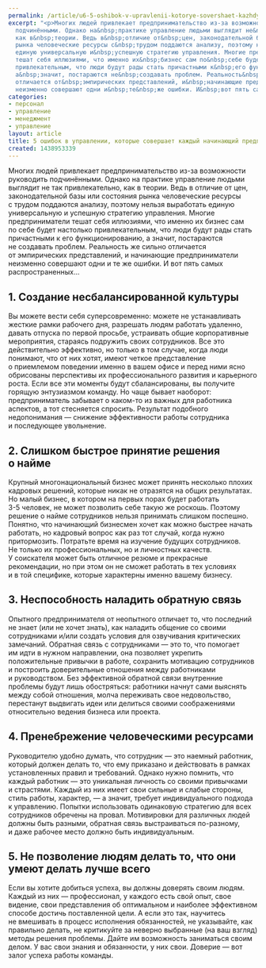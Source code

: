 ```yaml
---
permalink: /article/u6-5-oshibok-v-upravlenii-kotorye-sovershaet-kazhdyy-nachinayushchiy-predprinimatel
excerpt: "<p>Многих людей привлекает предпринимательство из-за возможности руководить
  подчинёнными. Однако на&nbsp;практике управление людьми выглядит не&nbsp;так привлекательно,
  как в&nbsp;теории. Ведь в&nbsp;отличие от&nbsp;цен, законодательной базы или состояния
  рынка человеческие ресурсы с&nbsp;трудом поддаются анализу, поэтому нельзя выработать
  единую универсальную и&nbsp;успешную стратегию управления. Многие предприниматели
  тешат себя иллюзиями, что именно их&nbsp;бизнес сам по&nbsp;себе будет настолько
  привлекательным, что люди будут рады стать причастными к&nbsp;его функционированию,
  а&nbsp;значит, постараются не&nbsp;создавать проблем. Реальность&nbsp;же сильно
  отличается от&nbsp;эмпирических представлений, и&nbsp;начинающие предприниматели
  неизменно совершают одни и&nbsp;те&nbsp;же ошибки. И&nbsp;вот пять самых распространенных...</p>"
categories:
- персонал
- управление
- менеджмент
- управление
layout: article
title: 5 ошибок в управлении, которые совершает каждый начинающий предприниматель
created: 1438953339
---
```

<p>Многих людей привлекает предпринимательство из-за возможности руководить подчинёнными. Однако на&nbsp;практике управление людьми выглядит не&nbsp;так привлекательно, как в&nbsp;теории. Ведь в&nbsp;отличие от&nbsp;цен, законодательной базы или состояния рынка человеческие ресурсы с&nbsp;трудом поддаются анализу, поэтому нельзя выработать единую универсальную и&nbsp;успешную стратегию управления. Многие предприниматели тешат себя иллюзиями, что именно их&nbsp;бизнес сам по&nbsp;себе будет настолько привлекательным, что люди будут рады стать причастными к&nbsp;его функционированию, а&nbsp;значит, постараются не&nbsp;создавать проблем. Реальность&nbsp;же сильно отличается от&nbsp;эмпирических представлений, и&nbsp;начинающие предприниматели неизменно совершают одни и&nbsp;те&nbsp;же ошибки. И&nbsp;вот пять самых распространенных...</p>
<h2>1. Создание несбалансированной культуры</h2>
<p>Вы&nbsp;можете вести себя суперсовременно: можете не&nbsp;устанавливать жесткие рамки рабочего дня, разрешать людям работать удаленно, давать отпуска по&nbsp;первой просьбе, устраивать общие корпоративные мероприятия, стараясь подружить своих сотрудников. Все это действительно эффективно, но&nbsp;только в&nbsp;том случае, когда люди понимают, что от&nbsp;них хотят, имеют четкое представление о&nbsp;приемлемом поведении именно в&nbsp;вашем офисе и&nbsp;перед ними ясно обрисованы перспективы их&nbsp;профессионального развития и&nbsp;карьерного роста. Если все эти моменты будут сбалансированы, вы&nbsp;получите горящую энтузиазмом команду. Но&nbsp;чаще бывает наоборот: предприниматель забывает о&nbsp;каком-то из&nbsp;важных для работника аспектов, а&nbsp;тот стесняется спросить. Результат подобного недопонимания&nbsp;— снижение эффективности работы сотрудника и&nbsp;последующее увольнение.</p>
<h2>2. Слишком быстрое принятие решения о&nbsp;найме</h2>
<p>Крупный многонациональный бизнес может принять несколько плохих кадровых решений, которые никак не&nbsp;отразятся на&nbsp;общих результатах. Но&nbsp;малый бизнес, в&nbsp;котором на&nbsp;первых порах будет работать <nobr>3-5 человек,</nobr> не&nbsp;может позволить себе такую&nbsp;же роскошь. Поэтому решение о&nbsp;найме сотрудников нельзя принимать слишком поспешно. Понятно, что начинающий бизнесмен хочет как можно быстрее начать работать, но&nbsp;кадровый вопрос как раз тот случай, когда нужно притормозить. Потратьте время на&nbsp;изучение будущих сотрудников. Не&nbsp;только их&nbsp;профессиональных, но&nbsp;и&nbsp;личностных качеств. У&nbsp;соискателя может быть отличное резюме и&nbsp;прекрасные рекомендации, но&nbsp;при этом он&nbsp;не&nbsp;сможет работать в&nbsp;тех условиях и&nbsp;в&nbsp;той специфике, которые характерны именно вашему бизнесу.</p>
<h2>3. Неспособность наладить обратную связь</h2>
<p>Опытного предпринимателя от&nbsp;неопытного отличает&nbsp;то, что последний не&nbsp;знает (или не&nbsp;хочет знать), как наладить общение со&nbsp;своими сотрудниками и/или создать условия для озвучивания критических замечаний. Обратная связь с&nbsp;сотрудниками&nbsp;— это&nbsp;то, что помогает им&nbsp;идти в&nbsp;нужном направлении, она позволяет укрепить положительные привычки в&nbsp;работе, сохранить мотивацию сотрудников и&nbsp;построить доверительные отношения между работниками и&nbsp;руководством. Без эффективной обратной связи внутренние проблемы будут лишь обостряться: работники начнут сами выяснять между собой отношения, молча переживать свое недовольство, перестанут выдвигать идеи или делиться своими соображениями относительно ведения бизнеса или проекта.</p>
<h2>4. Пренебрежение человеческими ресурсами</h2>
<p>Руководителю удобно думать, что сотрудник&nbsp;— это наемный работник, который должен делать&nbsp;то, что ему приказано и&nbsp;действовать в&nbsp;рамках установленных правил и&nbsp;требований. Однако нужно помнить, что каждый работник&nbsp;— это уникальная личность со&nbsp;своими привычками и&nbsp;страстями. Каждый из&nbsp;них имеет свои сильные и&nbsp;слабые стороны, стиль работы, характер,&nbsp;— а&nbsp;значит, требует индивидуального подхода к&nbsp;управлению. Попытки использовать одинаковую стратегию для всех сотрудников обречены на&nbsp;провал. Мотивировки для различных людей должны быть разными, обратная связь выстраиваться по-разному, и&nbsp;даже рабочее место должно быть индивидуальным.</p>
<h2>5. Не&nbsp;позволение людям делать&nbsp;то, что они умеют делать лучше всего</h2>
<p>Если вы&nbsp;хотите добиться успеха, вы&nbsp;должны доверять своим людям. Каждый из&nbsp;них&nbsp;— профессионал, у&nbsp;каждого есть свой опыт, свое видение, свои представления об&nbsp;оптимальном и&nbsp;наиболее эффективном способе достичь поставленной цели. А&nbsp;если это так, научитесь не&nbsp;вмешивать в&nbsp;процесс исполнения обязанностей, не&nbsp;указывайте, как правильно делать, не&nbsp;критикуйте за&nbsp;неверно выбранные (на&nbsp;ваш взгляд) методы решения проблемы. Дайте им&nbsp;возможность заниматься своим делом. У&nbsp;вас свои знания и&nbsp;обязанности, у&nbsp;них свои. Доверие&nbsp;— вот залог успеха работы команды. </p>
